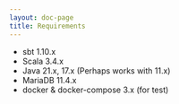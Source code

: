 ```yaml
---
layout: doc-page
title: Requirements
---
```


* sbt 1.10.x
* Scala 3.4.x
* Java 21.x, 17.x (Perhaps works with 11.x)
* MariaDB 11.4.x
* docker & docker-compose 3.x (for test)
